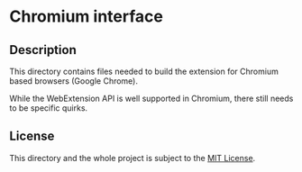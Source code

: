 # Chromium interface
## Description
This directory contains files needed to build the extension for Chromium based browsers (Google Chrome).

While the WebExtension API is well supported in Chromium, there still needs to be specific quirks.

## License
This directory and the whole project is subject to the [MIT License](../license).
